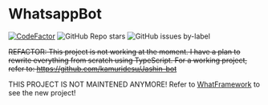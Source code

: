 #  WhatsappBot
[![CodeFactor](https://www.codefactor.io/repository/github/kamuridesu/whatsappbot/badge)](https://www.codefactor.io/repository/github/kamuridesu/whatsappbot)
![GitHub Repo stars](https://img.shields.io/github/stars/kamuridesu/WhatsappBot?style=social)
![GitHub issues by-label](https://img.shields.io/github/issues/kamuridesu/WhatsappBot/help%20wanted.svg)


~~REFACTOR: This project is not working at the moment. I have a plan to rewrite everything from scratch using TypeScript. For a working project, refer to: https://github.com/kamuridesu/Jashin-bot~~

THIS PROJECT IS NOT MAINTENED ANYMORE! Refer to [WhatFramework](https://github.com/kamuridesu/WhatFramework) to see the new project!
